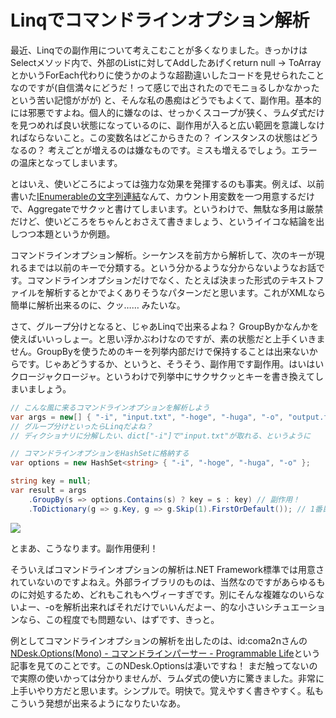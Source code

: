 # Linqでコマンドラインオプション解析

最近、Linqでの副作用について考えこむことが多くなりました。きっかけはSelectメソッド内で、外部のListに対してAddしたあげくreturn null -> ToArrayとかいうForEach代わりに使うかのような超勘違いしたコードを見せられたことなのですが(自信満々にどうだ！って感じで出されたのでモニョるしかなかったという苦い記憶ががが) と、そんな私の愚痴はどうでもよくて、副作用。基本的には邪悪ですよね。個人的に嫌なのは、せっかくスコープが狭く、ラムダ式だけを見つめれば良い状態になっているのに、副作用が入ると広い範囲を意識しなければならないこと。この変数名はどこからきたの？ インスタンスの状態はどうなるの？ 考えごとが増えるのは嫌なものです。ミスも増えるでしょう。エラーの温床となってしまいます。

とはいえ、使いどころによっては強力な効果を発揮するのも事実。例えば、以前書いた[IEnumerableの文字列連結](http://neue.cc/2009/06/24_170.html "neue cc - IEnumerableに文字列連結")なんて、カウント用変数を一つ用意するだけで、Aggregateでサクッと書けてしまいます。というわけで、無駄な多用は厳禁だけど、使いどころをちゃんとおさえて書きましょう、というイイコな結論を出しつつ本題というか例題。

コマンドラインオプション解析。シーケンスを前方から解析して、次のキーが現れるまでは以前のキーで分類する。という分かるような分からないようなお話です。コマンドラインオプションだけでなく、たとえば決まった形式のテキストファイルを解析するとかでよくありそうなパターンだと思います。これがXMLなら簡単に解析出来るのに、クッ…… みたいな。

さて、グループ分けとなると、じゃあLinqで出来るよね？ GroupByかなんかを使えばいいっしょー。と思い浮かぶわけなのですが、素の状態だと上手くいきません。GroupByを使うためのキーを列挙内部だけで保持することは出来ないからです。じゃあどうするか、というと、そうそう、副作用です副作用。はいはいクロージャクロージャ。というわけで列挙中にサクサクッとキーを書き換えてしまいましょう。

```csharp
// こんな風に来るコマンドラインオプションを解析しよう
var args = new[] { "-i", "input.txt", "-hoge", "-huga", "-o", "output.txt" };
// グループ分けといったらLinqだよね？
// ディクショナリに分解したい、dict["-i"]で"input.txt"が取れる、というように

// コマンドラインオプションをHashSetに格納する
var options = new HashSet<string> { "-i", "-hoge", "-huga", "-o" };

string key = null;
var result = args
    .GroupBy(s => options.Contains(s) ? key = s : key) // 副作用！
    .ToDictionary(g => g.Key, g => g.Skip(1).FirstOrDefault()); // 1番目はキーなのでSkip
```

<p class="noindent">
	<img src="http://neue.cc/wp-content/uploads/image/linqgroupbydict.jpg">
</p>

とまあ、こうなります。副作用便利！

そういえばコマンドラインオプションの解析は.NET Framework標準では用意されていないのですよねえ。外部ライブラリのものは、当然なのですがあらゆるものに対処するため、どれもこれもヘヴィーすぎです。別にそんな複雑なのいらないよー、-oを解析出来ればそれだけでいいんだよー、的な小さいシチュエーションなら、この程度でも問題ない、はずです、きっと。

例としてコマンドラインオプションの解析を出したのは、id:coma2nさんの[NDesk.Options(Mono) - コマンドラインパーサー - Programmable Life](http://d.hatena.ne.jp/coma2n/20091210/1260433596 "NDesk.Options(Mono) - コマンドラインパーサー - Programmable Life")という記事を見てのことです。このNDesk.Optionsは凄いですね！ まだ触ってないので実際の使いかっては分かりませんが、ラムダ式の使い方に驚きました。非常に上手いやり方だと思います。シンプルで。明快で。覚えやすく書きやすく。私もこういう発想が出来るようになりたいなあ。